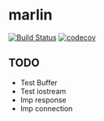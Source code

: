 # marlin

[![Build Status](https://travis-ci.org/tor4z/marlin.svg?branch=master)](https://travis-ci.org/tor4z/marlin) [![codecov](https://codecov.io/gh/tor4z/marlin/branch/master/graph/badge.svg)](https://codecov.io/gh/tor4z/marlin)

## TODO

* Test Buffer
* Test iostream
* Imp response
* Imp connection